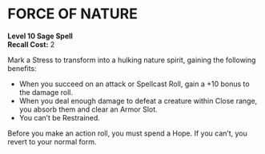 # FORCE OF NATURE

**Level 10 Sage Spell**  
**Recall Cost:** 2

Mark a Stress to transform into a hulking nature spirit, gaining the following benefits:

- When you succeed on an attack or Spellcast Roll, gain a +10 bonus to the damage roll.
- When you deal enough damage to defeat a creature within Close range, you absorb them and clear an Armor Slot.
- You can’t be Restrained.

Before you make an action roll, you must spend a Hope. If you can’t, you revert to your normal form.